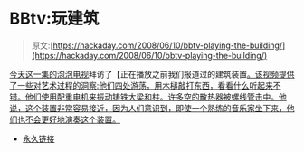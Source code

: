 # BBtv:玩建筑

> 原文:[https://hackaday.com/2008/06/10/bbtv-playing-the-building/](https://hackaday.com/2008/06/10/bbtv-playing-the-building/)

[今天这一集的泡泡电视](http://tv.boingboing.net/2008/06/10/david-byrne-and-xeni.html)拜访了【正在播放之前我们报道过的建筑装置[。该视频提供了一些对艺术过程的洞察:他们四处游荡，用木槌敲打东西，看看什么听起来不错。他们使用配重电机来振动铸铁大梁和柱。许多空的散热器被螺线管击中。他说，这个装置非常容易接近，因为人们意识到，即使一个熟练的音乐家坐下来，他们也不会更好地演奏这个装置。](http://www.hackaday.com/2008/06/03/playing-the-building-with-david-byrne/)

*   [永久链接](http://tv.boingboing.net/2008/06/10/david-byrne-and-xeni.html)
